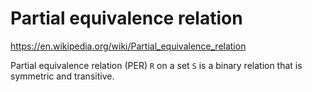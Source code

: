 # Partial equivalence relation

https://en.wikipedia.org/wiki/Partial_equivalence_relation

Partial equivalence relation (PER) `R` on a set `S` is a binary relation that is symmetric and transitive.
